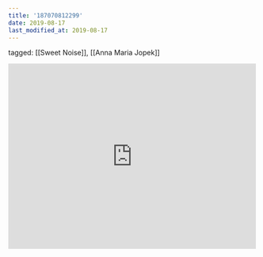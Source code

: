 ```yaml
---
title: '187070812299'
date: 2019-08-17
last_modified_at: 2019-08-17
---
```

tagged: [[Sweet Noise]], [[Anna Maria Jopek]]
<iframe allow="accelerometer; autoplay; clipboard-write; encrypted-media; gyroscope; picture-in-picture" allowfullscreen="" frameborder="0" height="375" id="youtube_iframe" src="https://www.youtube.com/embed/2qiKrYiJdgw?feature=oembed&amp;enablejsapi=1&amp;origin=https://safe.txmblr.com&amp;wmode=opaque" width="500"></iframe>